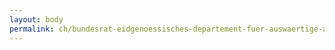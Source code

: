 ```yaml
---
layout: body
permalink: ch/bundesrat-eidgenoessisches-departement-fuer-auswaertige-angelegenheiten-staatssekretariat-politische-direktion-abteilung-asien-und-pazifik-regionalkoordination-ost-und-suedasien/
---
```


